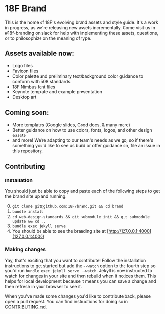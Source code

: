# 18F Brand
This is the home of 18F's evolving brand assets and style guide. It's a work in progress, as we're releasing new assets incrementally. Come visit us in #18f-branding on slack for help with implementing these assets, questions, or to philosophize on the meaning of type.

## Assets available now:
- Logo files
- Favicon files
- Color palette and preliminary text/background color guidance to conform with 508 standards.
- 18F Nimbus font files
- Keynote template and example presentation
- Desktop art

## Coming soon:
- More templates (Google slides, Good docs, & many more)
- Better guidance on how to use colors, fonts, logos, and other design assets
- and more! We're adapting to our team's needs as we go, so if there's something you'd like to see us build or offer guidance on, file an issue in this repository.

## Contributing

### Installation
You should just be able to copy and paste each of the following steps to get the brand site up and running.

0. `git clone git@github.com:18F/brand.git && cd brand`
0. `bundle install`
0. `cd web-design-standards && git submodule init && git submodule update && cd ..`
0. `bundle exec jekyll serve`
0. You should be able to see the branding site at [http://127.0.0.1:4000](127.0.0.1:4000)

### Making changes
Yay, that's exciting that you want to contribute! Follow the installation instructions to get started but add the `--watch` option to the fourth step so you'd run `bundle exec jekyll serve --watch`. Jekyll is now instructed to watch for changes in your site and then rebuild when it notices them. This helps for local development because it means you can save a change and then refresh in your browser to see it.

When you've made some changes you'd like to contribute back, please open a pull request. You can find instructions for doing so in [CONTRIBUTING.md](CONTRIBUTING.md).
